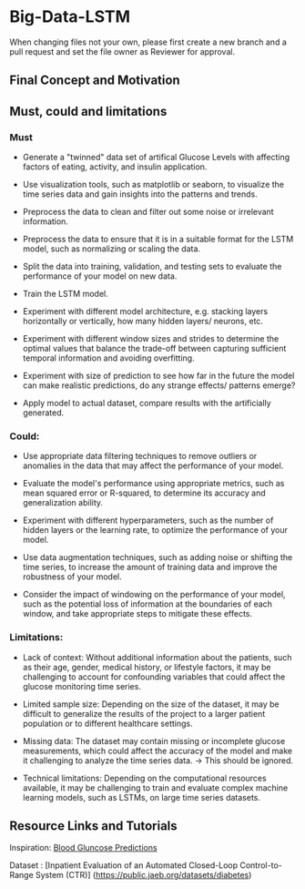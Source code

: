 # Big-Data-LSTM

When changing files not your own, please first create a new branch and a pull request and set the file owner as Reviewer for approval.

## Final Concept and Motivation

## Must, could and limitations

### Must 

* Generate a "twinned" data set of artifical Glucose Levels with affecting factors of eating, activity, and insulin application.

* Use visualization tools, such as matplotlib or seaborn, to visualize the time series data and gain insights into the patterns and trends.

* Preprocess the data to clean and filter out some noise or irrelevant information.

* Preprocess the data to ensure that it is in a suitable format for the LSTM model, such as normalizing or scaling the data.

* Split the data into training, validation, and testing sets to evaluate the performance of your model on new data.

* Train the LSTM model.

* Experiment with different model architecture, e.g. stacking layers horizontally or vertically, how many hidden layers/ neurons, etc. 

* Experiment with different window sizes and strides to determine the optimal values that balance the trade-off between capturing sufficient temporal information and avoiding overfitting.

* Experiment with size of prediction to see how far in the future the model can make realistic predictions, do any strange effects/ patterns emerge?

* Apply model to actual dataset, compare results with the artificially generated.

### Could:

* Use appropriate data filtering techniques to remove outliers or anomalies in the data that may affect the performance of your model.

* Evaluate the model's performance using appropriate metrics, such as mean squared error or R-squared, to determine its accuracy and generalization ability. 

* Experiment with different hyperparameters, such as the number of hidden layers or the learning rate, to optimize the performance of your model.

* Use data augmentation techniques, such as adding noise or shifting the time series, to increase the amount of training data and improve the robustness of your model.

* Consider the impact of windowing on the performance of your model, such as the potential loss of information at the boundaries of each window, and take appropriate steps to mitigate these effects.

### Limitations:

* Lack of context: Without additional information about the patients, such as their age, gender, medical history, or lifestyle factors, it may be challenging to account for confounding variables that could affect the glucose monitoring time series.

* Limited sample size: Depending on the size of the dataset, it may be difficult to generalize the results of the project to a larger patient population or to different healthcare settings.

* Missing data: The dataset may contain missing or incomplete glucose measurements, which could affect the accuracy of the model and make it challenging to analyze the time series data. -> This should be ignored.

* Technical limitations: Depending on the computational resources available, it may be challenging to train and evaluate complex machine learning models, such as LSTMs, on large time series datasets.

## Resource Links and Tutorials

Inspiration: [Blood Gluncose Predictions](https://ieeexplore.ieee.org/document/8723121)

Dataset : [Inpatient Evaluation of an Automated Closed-Loop Control-to-Range System (CTR)] (https://public.jaeb.org/datasets/diabetes)

